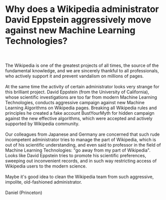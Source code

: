 <h1>Why does a Wikipedia administrator David Eppstein aggressively move against new Machine Learning Technologies?</h1>
<br><br>
   The Wikipedia is one of the greatest projects of all times, the source of the fundamental knowledge, and we are sincerely thankful to all professionals, who actively support it and prevent vandalism on millions of pages.
  <br><br> At the same time the activity of certain administrator looks very strange for this brilliant project. David Eppstein (from the  University of California), whose scientific investigations are too far from modern Machine Learning Technologies, conducts aggressive campaign against new Machine Learning Algorithms on Wikipedia pages. Breaking all Wikipedia rules and principles he created a fake account BustYourMyth for hidden campaign against the new effective algorithms, which were accepted and actively supported by Wikipedia community. 
  <br><br> Our colleagues from Japanese and Germany are concerned that such rude incompetent administrator tries to manage the part of Wikipedia, which is out of his scientific understanding, and even said to professor in the field of Machine Learning Technologies: "go away from my part of Wikipedia". Looks like David Eppstein tries to promote his scientific preferences, sweeping out inconvenient records, and in such way restricting access of Wikipedia users to the modern science. 
  <br><br> Maybe it's good idea to clean the Wikipedia team from such aggressive, impolite, old-fashioned administrator.
<br><br>
Daniel (Princeton)
